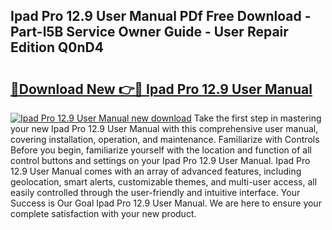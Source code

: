 ## Ipad Pro 12.9 User Manual PDf Free Download - Part-l5B Service Owner Guide - User Repair Edition Q0nD4

# <h2><a href="http://bc31884.oget.top/?id=Ipad+Pro+12.9+User+Manual">🔗Download New 👉🔴 Ipad Pro 12.9 User Manual</a></h2>

[![Ipad Pro 12.9 User Manual new download](https://i.imgur.com/5g1atiW.png)](http://bc31884.oget.top/?id=Ipad+Pro+12.9+User+Manual)
Take the first step in mastering your new Ipad Pro 12.9 User Manual with this comprehensive user manual, covering installation, operation, and maintenance. Familiarize with Controls Before you begin, familiarize yourself with the location and function of all control buttons and settings on your Ipad Pro 12.9 User Manual. Ipad Pro 12.9 User Manual comes with an array of advanced features, including geolocation, smart alerts, customizable themes, and multi-user access, all easily controlled through the user-friendly and intuitive interface. Your Success is Our Goal Ipad Pro 12.9 User Manual. We are here to ensure your complete satisfaction with your new product.

